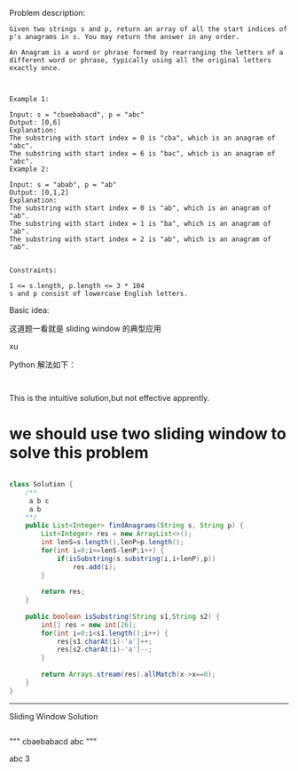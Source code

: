
Problem description:

```
Given two strings s and p, return an array of all the start indices of p's anagrams in s. You may return the answer in any order.

An Anagram is a word or phrase formed by rearranging the letters of a different word or phrase, typically using all the original letters exactly once.

 

Example 1:

Input: s = "cbaebabacd", p = "abc"
Output: [0,6]
Explanation:
The substring with start index = 0 is "cba", which is an anagram of "abc".
The substring with start index = 6 is "bac", which is an anagram of "abc".
Example 2:

Input: s = "abab", p = "ab"
Output: [0,1,2]
Explanation:
The substring with start index = 0 is "ab", which is an anagram of "ab".
The substring with start index = 1 is "ba", which is an anagram of "ab".
The substring with start index = 2 is "ab", which is an anagram of "ab".
 

Constraints:

1 <= s.length, p.length <= 3 * 104
s and p consist of lowercase English letters.

```

Basic idea: 

这道题一看就是 sliding window 的典型应用

xu

Python 解法如下：

```


```

This is the intuitive solution,but not effective apprently.

# we should use two sliding window to solve this problem

```Java

class Solution {
    /**
     a b c
     a b
    **/
    public List<Integer> findAnagrams(String s, String p) {
        List<Integer> res = new ArrayList<>();
        int lenS=s.length(),lenP=p.length();
        for(int i=0;i<=lenS-lenP;i++) {
            if(isSubstring(s.substring(i,i+lenP),p))
                res.add(i);
        }
        
        return res;
    }
    
    public boolean isSubstring(String s1,String s2) {
        int[] res = new int[26];
        for(int i=0;i<s1.length();i++) {
            res[s1.charAt(i)-'a']++;
            res[s2.charAt(i)-'a']--;
        }
        
        return Arrays.stream(res).allMatch(x->x==0);
    }
}

```

---

Sliding Window Solution

```Java


```

"""
cbaebabacd
abc
"""

abc 3
